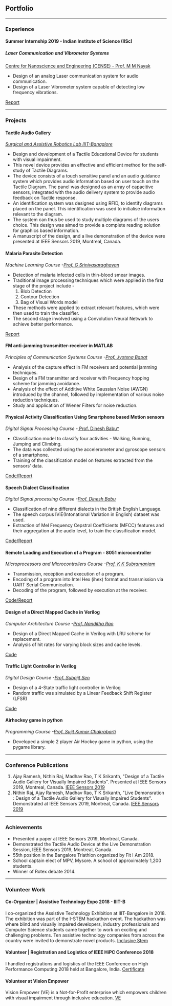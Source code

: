 ## Portfolio

---

### Experience

#### Summer Internship 2019 - Indian Institute of Science (IISc)
##### Laser Communication and Vibrometer Systems
[Centre for Nanoscience and Engineering (CENSE) - Prof. M M Nayak](http://www.cense.iisc.ac.in/m-m-nayak)
* Design of an analog Laser communication system for audio communication.
* Design of a Laser Vibrometer system capable of detecting low frequency vibrations.

[Report](https://drive.google.com/drive/folders/1Y8KohqjtrInafAVmXjf8feEyFQbmrOcZ)

---

### Projects

#### **Tactile Audio Gallery**

[*Surgical and Assistive Robotics Lab IIIT-Bangalore*](https://www.iiitb.ac.in/sarl/sarl.html)
* Design and development of a Tactile Educational Device for students with visual impairment.
* This novel device provides an effective and efficient method for the self-study of Tactile Diagrams.
* The device consists of a touch sensitive panel and an audio guidance system which provides audio information based on user touch on the Tactile Diagram. The panel was designed as an array of capacitive sensors, integrated with the audio delivery system to provide audio feedback on Tactile response.
* An identification system was designed using RFID, to identify diagrams placed on the panel. This identification was used to initialise information relevant to the diagram.
* The system can thus be used to study multiple diagrams of the users choice. This design was aimed to provide a complete reading solution for graphics based information.
* A manuscript of the design, and a live demonstration of the device were presented at IEEE Sensors 2019, Montreal, Canada.


#### **Malaria Parasite Detection**
*Machine Learning Course -*[*Prof. G Srinivasaraghavan*](https://www.iiitb.ac.in/faculty_page.php?name=gsrinivasaraghavan)
* Detection of malaria infected cells in thin-blood smear images.
* Traditional image processing techniques which were applied in the first stage of the project include -
  1. Blob Detection
  2. Contour Detection
  3. Bag of Visual Words model
* These methods were applied to extract relevant features, which were then used to train the classifier.
* The second stage involved using a Convolution Neural Network to achieve better performance.  

[Report](https://drive.google.com/drive/folders/1Y8KohqjtrInafAVmXjf8feEyFQbmrOcZ)

#### **FM anti-jamming transmitter-receiver in MATLAB**
*Principles of Communication Systems Course -*[*Prof. Jyotsna Bapat*](https://www.iiitb.ac.in/faculty_page.php?name=jyotsnabapat)
* Analysis of the capture effect in FM receivers and potential jamming techniques.
* Design of a FM transmitter and receiver with Frequency hopping scheme for jamming avoidance.
* Analysis of the effect of Additive White Gaussian Noise (AWGN) introduced by the channel, followed by implementation of various noise reduction techniques.
* Study and application of Wiener Filters for noise reduction.

#### **Physical Activity Classification Using Smartphone based Motion sensors**
*Digital Signal Processing Course -*[ Prof. Dinesh Babu*](https://www.iiitb.ac.in/faculty_page.php?name=dineshbabujayagopi)
* Classification model to classify four activities - Walking, Running, Jumping and Climbing.
* The data was collected using the accelerometer and gyroscope sensors of a smartphone.
* Training of the classification model on features extracted from the sensors' data.

[Code/Report](https://github.com/AJ-RR/Activity_Recognition/tree/master)

#### **Speech Dialect Classification**
*Digital Signal processing Course -*[*Prof. Dinesh Babu*](https://www.iiitb.ac.in/faculty_page.php?name=dineshbabujayagopi)
* Classification of nine different dialects in the British English Language.
* The speech corpus IViE(Intonational Variation in English) dataset was used.
* Extraction of Mel Frequency Cepstral Coefficients (MFCC) features and their aggregation at the audio level, to train the classification model.

[Code/Report](https://github.com/AJ-RR/Dialect-Classification)

#### **Remote Loading and Execution of a Program - 8051 microcontroller**
*Microprocessors and Microcontrollers Course -*[*Prof. K K Subramaniam*](https://www.iiitb.ac.in/faculty_page.php?name=kksubramaniam)
* Transmission, reception and execution of a program.
* Encoding of a program into Intel Hex (ihex) format and transmission via UART Serial Communication.
* Decoding of the program, followed by execution at the receiver.

[Code/Report](https://github.com/AJ-RR/Remote-Loading-and-Execution-of-a-Program)

#### **Design of a Direct Mapped Cache in Verilog**
*Computer Architecture Course -*[*Prof. Nanditha Rao*](https://www.iiitb.ac.in/faculty_page.php?name=drnanditharao)
* Design of a Direct Mapped Cache in Verilog with LRU scheme for replacement.
* Analysis of hit rates for varying block sizes and cache levels.

[Code](https://github.com/AJ-RR/Direct-Mapped-Cache)

#### **Traffic Light Controller in Verilog**
*Digital Design Course -*[*Prof. Subajit Sen*](https://www.iiitb.ac.in/faculty_page.php?name=subajitsen)
* Design of a 4-State traffic light controller in Verilog
* Random traffic was simulated by a Linear Feedback Shift Register (LFSR)

[Code](https://github.com/AJ-RR/Traffic-Light-Controller)

#### **Airhockey game in python**
*Programming Course -*[*Prof. Sujit Kumar Chakrabarti*](https://www.iiitb.ac.in/faculty_page.php?name=sujitkumarchakrabarti)
* Developed a simple 2 player Air Hockey game in python, using the pygame library.

---

### Conference Publications
1. Ajay Ramesh, Nithin Raj, Madhav Rao, T K Srikanth, "Design of a Tactile Audio Gallery for Visually Impaired Students". Presented at IEEE Sensors 2019, Montreal, Canada. [IEEE Sensors 2019](https://epapers.org/sensors2019/ESR/paper_details.php?PHPSESSID=uhdlmpppqgaoupeg20i52ciil2&paper_id=1046)
2. Nithin Raj, Ajay Ramesh, Madhav Rao, T K Srikanth, "Live Demonsration : Design of a Tactile Audio Gallery for Visually Impaired Students". Demonstrated at IEEE Sensors 2019, Montreal, Canada. [IEEE Sensors 2019](https://epapers.org/sensors2019/ESR/paper_details.php?PHPSESSID=uhdlmpppqgaoupeg20i52ciil2&paper_id=1859)

---

### Achievements
* Presented a paper at IEEE Sensors 2019, Montreal, Canada.
* Demonstrated the Tactile Audio Device at the Live Demonstration Session, IEEE Sensors 2019, Montreal, Canada.
* 55th position in the Bangalore Triathlon organized by Fit I Am 2018.
* School captain elect of MPV, Mysore. A school of approximately 1,200 students.
* Winner of Rotex debate 2014.

---

### Volunteer Work
#### **Co-Organizer | Assistive Technology Expo 2018 - IIIT-B**
I co-organized the Assistive Technology Exhibition at IIIT-Bangalore in 2018. The exhibition was part of the I-STEM hackathon event. The hackathon was where blind and visually impaired developers, industry professionals and Computer Science students came together to work on exciting and challenging problems. Ten assistive technology companies from across the country were invited to demonstrate novel products. [Inclusive Stem](http://inclusivestem.org/)

#### **Volunteer | Registration and Logistics of IEEE HiPC Conference 2018**
I handled registrations and logistics of the IEEE Conference on High Performance Computing 2018 held at Bangalore, India. [Certificate](https://drive.google.com/drive/folders/1Y8KohqjtrInafAVmXjf8feEyFQbmrOcZ)

#### **Volunteer at Vision Empower**
Vision Empower (VE) is a Not-for-Profit enterprise which empowers children with visual impairment through inclusive education. [VE](http://visionempowertrust.in/)
